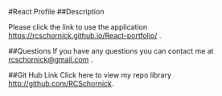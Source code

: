 #React Profile
##Description

 Please click the link to use the application https://rcschornick.github.io/React-portfolio/ .




##Questions
If you have any questions you can contact me at rcschornick@gmail.com .

##Git Hub Link
Click here to view my repo library http://github.com/RCSchornick.
